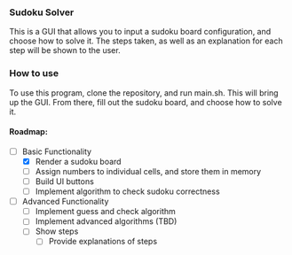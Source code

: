 ### Sudoku Solver
This is a GUI that allows you to input a sudoku board configuration, and choose how to solve it. The steps taken, as well as an explanation for each step will be shown to the user.

### How to use
To use this program, clone the repository, and run main.sh. This will bring up the GUI. From there, fill out the sudoku board, and choose how to solve it.

#### Roadmap:
 - [ ] Basic Functionality
     - [x] Render a sudoku board
     - [ ] Assign numbers to individual cells, and store them in memory
     - [ ] Build UI buttons
     - [ ] Implement algorithm to check sudoku correctness
- [ ] Advanced Functionality
     - [ ] Implement guess and check algorithm
     - [ ] Implement advanced algorithms (TBD)
     - [ ] Show steps
          - [ ] Provide explanations of steps